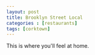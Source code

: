 ```yaml
---
layout: post
title: Brooklyn Street Local
categories : [restaurants]
tags: [corktown]
---
```


<p>This is where you'll feel at home.</p>